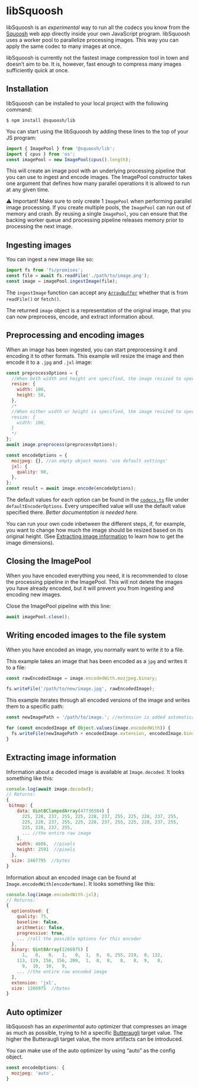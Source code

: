 # libSquoosh

libSquoosh is an _experimental_ way to run all the codecs you know from the [Squoosh] web app directly inside your own JavaScript program. libSquoosh uses a worker pool to parallelize processing images. This way you can apply the same codec to many images at once.

libSquoosh is currently not the fastest image compression tool in town and doesn’t aim to be. It is, however, fast enough to compress many images sufficiently quick at once.

## Installation

libSquoosh can be installed to your local project with the following command:

```
$ npm install @squoosh/lib
```

You can start using the libSquoosh by adding these lines to the top of your JS program:

```js
import { ImagePool } from '@squoosh/lib';
import { cpus } from 'os';
const imagePool = new ImagePool(cpus().length);
```

This will create an image pool with an underlying processing pipeline that you can use to ingest and encode images. The ImagePool constructor takes one argument that defines how many parallel operations it is allowed to run at any given time.

:warning: Important! Make sure to only create 1 `ImagePool` when performing parallel image processing. If you create multiple pools, the `ImagePool` can run out of memory and crash. By reusing a single `ImagePool`, you can ensure that the backing worker queue and processing pipeline releases memory prior to processing the next image.

## Ingesting images

You can ingest a new image like so:

```js
import fs from 'fs/promises';
const file = await fs.readFile('./path/to/image.png');
const image = imagePool.ingestImage(file);
```

The `ingestImage` function can accept any [`ArrayBuffer`][arraybuffer] whether that is from `readFile()` or `fetch()`.

The returned `image` object is a representation of the original image, that you can now preprocess, encode, and extract information about.

## Preprocessing and encoding images

When an image has been ingested, you can start preprocessing it and encoding it to other formats. This example will resize the image and then encode it to a `.jpg` and `.jxl` image:

```js
const preprocessOptions = {
  //When both width and height are specified, the image resized to specified size.
  resize: {
    width: 100,
    height: 50,
  },
  /*
  //When either width or height is specified, the image resized to specified size keeping aspect ratio.
  resize: {
    width: 100,
  }
  */
};
await image.preprocess(preprocessOptions);

const encodeOptions = {
  mozjpeg: {}, //an empty object means 'use default settings'
  jxl: {
    quality: 90,
  },
};
const result = await image.encode(encodeOptions);
```

The default values for each option can be found in the [`codecs.ts`][codecs.ts] file under `defaultEncoderOptions`. Every unspecified value will use the default value specified there. _Better documentation is needed here._

You can run your own code inbetween the different steps, if, for example, you want to change how much the image should be resized based on its original height. (See [Extracting image information](#extracting-image-information) to learn how to get the image dimensions).

## Closing the ImagePool

When you have encoded everything you need, it is recommended to close the processing pipeline in the ImagePool. This will not delete the images you have already encoded, but it will prevent you from ingesting and encoding new images.

Close the ImagePool pipeline with this line:

```js
await imagePool.close();
```

## Writing encoded images to the file system

When you have encoded an image, you normally want to write it to a file.

This example takes an image that has been encoded as a `jpg` and writes it to a file:

```js
const rawEncodedImage = image.encodedWith.mozjpeg.binary;

fs.writeFile('/path/to/new/image.jpg', rawEncodedImage);
```

This example iterates through all encoded versions of the image and writes them to a specific path:

```js
const newImagePath = '/path/to/image.'; //extension is added automatically

for (const encodedImage of Object.values(image.encodedWith)) {
  fs.writeFile(newImagePath + encodedImage.extension, encodedImage.binary);
}
```

## Extracting image information

Information about a decoded image is available at `Image.decoded`. It looks something like this:

```js
console.log(await image.decoded);
// Returns:
{
 bitmap: {
    data: Uint8ClampedArray(47736584) [
      225, 228, 237, 255, 225, 228, 237, 255, 225, 228, 237, 255,
      225, 228, 237, 255, 225, 228, 237, 255, 225, 228, 237, 255,
      225, 228, 237, 255,
      ... //the entire raw image
    ],
    width: 4606,  //pixels
    height: 2591  //pixels
  },
  size: 2467795  //bytes
}
```

Information about an encoded image can be found at `Image.encodedWith[encoderName]`. It looks something like this:

```js
console.log(image.encodedWith.jxl);
// Returns:
{
  optionsUsed: {
    quality: 75,
    baseline: false,
    arithmetic: false,
    progressive: true,
    ... //all the possible options for this encoder
  },
  binary: Uint8Array(1266975) [
      1,   0,   0,   1,   0,  1,  0,  0, 255, 219,  0, 132,
    113, 119, 156, 156, 209,  1,  8,  8,   8,   8,  9,   8,
      9,  10,  10,   9,
    ... //the entire raw encoded image
  ],
  extension: 'jxl',
  size: 1266975  //bytes
}
```

## Auto optimizer

libSquoosh has an _experimental_ auto optimizer that compresses an image as much as possible, trying to hit a specific [Butteraugli] target value. The higher the Butteraugli target value, the more artifacts can be introduced.

You can make use of the auto optimizer by using “auto” as the config object.

```js
const encodeOptions: {
  mozjpeg: 'auto',
}
```

[squoosh]: https://squoosh.app
[codecs.ts]: https://github.com/GoogleChromeLabs/squoosh/blob/dev/libsquoosh/src/codecs.ts
[butteraugli]: https://github.com/google/butteraugli
[arraybuffer]: https://developer.mozilla.org/en-US/docs/Web/JavaScript/Reference/Global_Objects/ArrayBuffer
